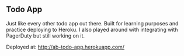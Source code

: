 ## Todo App

Just like every other todo app out there. Built for learning purposes and practice deploying to Heroku. I also played around with integrating with PagerDuty but still working on it. 

Deployed at: http://ab-todo-app.herokuapp.com/